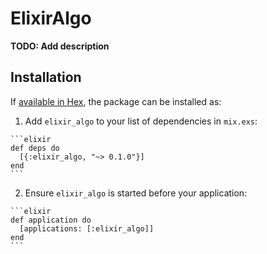 # ElixirAlgo

**TODO: Add description**

## Installation

If [available in Hex](https://hex.pm/docs/publish), the package can be installed as:

  1. Add `elixir_algo` to your list of dependencies in `mix.exs`:

    ```elixir
    def deps do
      [{:elixir_algo, "~> 0.1.0"}]
    end
    ```

  2. Ensure `elixir_algo` is started before your application:

    ```elixir
    def application do
      [applications: [:elixir_algo]]
    end
    ```

